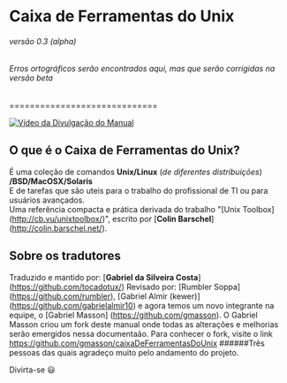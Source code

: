 # Caixa de Ferramentas do Unix 
###### versão 0.3 (alpha)
###### Erros ortográficos serão encontrados aqui, mas que serão corrigidas na versão beta
=============================

[![Vídeo da Divulgação do Manual](https://i.ytimg.com/vi/uk-s6K479UU/0.jpg)](https://www.youtube.com/watch?v=uk-s6K479UU)

## O que é o Caixa de Ferramentas do Unix?
É uma coleção de comandos __Unix/Linux__ (*de diferentes distribuições*) __/BSD/MacOSX/Solaris__  
E de tarefas que são uteis para o trabalho do profissional de TI ou para usuários avançados.  
Uma referência compacta e prática derivada do trabalho "[Unix Toolbox] (http://cb.vu/unixtoolbox/)", 
escrito por [__Colin Barschel__] (http://colin.barschel.net/).

## Sobre os tradutores

Traduzido e mantido por: [__Gabriel da Silveira Costa__] (https://github.com/tocadotux/)
Revisado por: [Rumbler Soppa] (https://github.com/rumbler), [Gabriel Almir (kewer)] (https://github.com/gabrielalmir10) e agora temos um novo integrante na equipe, o [Gabriel Masson] (https://github.com/gmasson). O Gabriel Masson criou um fork deste manual onde todas as alterações e melhorias serão emergidos nessa documentaão. Para conhecer o fork, visite o link https://github.com/gmasson/caixaDeFerramentasDoUnix
######Três pessoas das quais agradeço muito pelo andamento do projeto.

Divirta-se :smiley:
